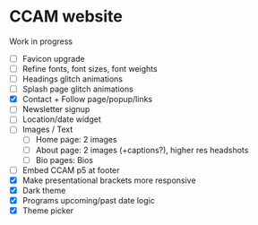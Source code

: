 # CCAM website

Work in progress

-   [ ] Favicon upgrade
-   [ ] Refine fonts, font sizes, font weights
-   [ ] Headings glitch animations
-   [ ] Splash page glitch animations
-   [x] Contact + Follow page/popup/links
-   [ ] Newsletter signup
-   [ ] Location/date widget
-   [ ] Images / Text
    -   [ ] Home page: 2 images
    -   [ ] About page: 2 images (+captions?), higher res headshots
    -   [ ] Bio pages: Bios
-   [ ] Embed CCAM p5 at footer
-   [x] Make presentational brackets more responsive
-   [x] Dark theme
-   [x] Programs upcoming/past date logic
-   [x] Theme picker
